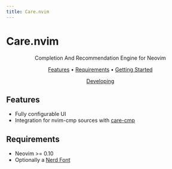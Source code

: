 ```yaml
---
title: Care.nvim
---
```


# Care.nvim

<div align="center">

Completion And Recommendation Engine for Neovim

[Features](#Features)
•
[Requirements](#Requirements)
•
[Getting Started](./getting_started)

</div>

<div align="center">

[Developing](./dev)

</div>

## Features

- Fully configurable UI
- Integration for nvim-cmp sources with [care-cmp](https://www.github.com/max397574/care-cmp)

## Requirements

- Neovim >= 0.10
- Optionally a [Nerd Font](https://www.nerdfonts.com)
